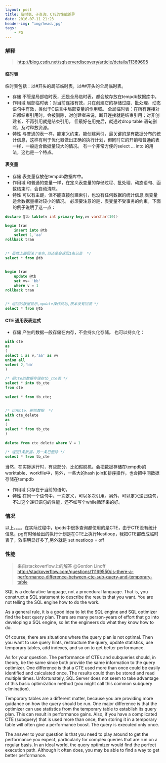 ```yaml
---
layout: post
title: 临时表、子查询、CTE的性能差异
date: 2016-07-11 21:23
header-img: "img/head.jpg"
tags:
    - PG
---
```



### 解释
> http://blog.csdn.net/sqlserverdiscovery/article/details/11369695 

#### 临时表
临时表包括：以#开头的局部临时表，以##开头的全局临时表。
+ 	存储
不管是局部临时表，还是全局临时表，都会放存放在tempdb数据库中。
+ 	作用域
局部临时表：对当前连接有效，只在创建它的存储过度、批处理、动态语句中有效，类似于C语言中局部变量的作用域。
全局临时表：在所有连接对它都结束引用时，会被删除，对创建者来说，断开连接就是结束引用；对非创建者，不再引用就是结束引用。
但最好在用完后，就通过drop  table 语句删除，及时释放资源。
+ 	特性
与普通的表一样，能定义约束，能创建索引，最关键的是有数据分布的统计信息，这样有利于优化器做出正确的执行计划，但同时它的开销和普通的表一样，一般适合数据量较大的情况。
有一个非常方便的select ... into 的用法，这也是一个特点。
  
#### 表变量
+	存储
表变量存放在tempdb数据库中。
+	作用域
和普通的变量一样，在定义表变量的存储过程、批处理、动态语句、函数结束时，会自动清除。
+	特性
可以有主键，但不能直接创建索引，也没有任何数据的统计信息,表变量适合数据量相对较小的情况。
必须要注意的是，表变量不受事务的约束，下面的例子说明了这一点：

``` sql
declare @tb table(v int primary key,vv varchar(10))  
  
begin tran  
    insert into @tb  
    select 1,'aa'  
rollback tran  
  
  
/* 虽然上面回滚了事务,但还是会返回1条记录  */
select * from @tb  
  
  
begin tran  
    update @tb  
    set vv= 'bb'  
    where v = 1  
rollback tran  
  
  
/* 返回的数据显示,update操作成功,根本没有回滚 */ 
select * from @tb  
```
 
#### CTE 通用表表达式
 
+	存储
产生的数据一般存储在内存，不会持久化存储。
也可以持久化：

``` sql
with cte  
as  
(  
select 1 as v,'aa' as vv  
union all  
select 2,'bb'  
)  
  
/* 把cte的数据存储在tb_cte表 */
select * into tb_cte  
from cte  
  
select * from tb_cte;  
  
  
/* 运用cte，删除数据  */
with cte_delete  
as  
(  
select * from tb_cte  
)  
  
delete from cte_delete where V = 1  
  
/* 返回1条数据，另一条已删除 */
select * from tb_cte  
```

当然，在实际运行时，有些部分，比如假脱机，会把数据存储在tempdb的worktable、workfile中，另外，一些大的hash join和排序操作，也会把中间数据存储在tempdb
+	作用域
只存在于当前的语句。
+	特性
在同一个语句中，一次定义，可以多次引用。另外，可以定义递归语句，不过这个递归语句的性能，还不如写个while循环来的好。
 
### 情况

以上。。。。在实际过程中，tpcds中很多查询都使用的是CTE，由于CTE没有统计信息，pg有时候给出的执行计划是在CTE上执行Nestloop，我把CTE都改成临时表了，效率明显好多了,另外就是 set nestloop = off

### 性能
> 来自stackoverflow上的解答 @Gordon Linoff http://stackoverflow.com/questions/11169550/is-there-a-performance-difference-between-cte-sub-query-and-temporary-table

SQL is a declarative language, not a procedural language. That is, you construct a SQL statement to describe the results that you want. You are not telling the SQL engine how to do the work.

As a general rule, it is a good idea to let the SQL engine and SQL optimizer find the best query plan. There are many person-years of effort that go into developing a SQL engine, so let the engineers do what they know how to do.

Of course, there are situations where the query plan is not optimal. Then you want to use query hints, restructure the query, update statistics, use temporary tables, add indexes, and so on to get better performance.

As for your question. The performance of CTEs and subqueries should, in theory, be the same since both provide the same information to the query optimizer. One difference is that a CTE used more than once could be easily identified and calculated once. The results could then be stored and read multiple times. Unfortunately, SQL Server does not seem to take advantage of this basic optimization method (you might call this common subquery elimination).

Temporary tables are a different matter, because you are providing more guidance on how the query should be run. One major difference is that the optimizer can use statistics from the temporary table to establish its query plan. This can result in performance gains. Also, if you have a complicated CTE (subquery) that is used more than once, then storing it in a temporary table will often give a performance boost. The query is executed only once.

The answer to your question is that you need to play around to get the performance you expect, particularly for complex queries that are run on a regular basis. In an ideal world, the query optimizer would find the perfect execution path. Although it often does, you may be able to find a way to get better performance.
